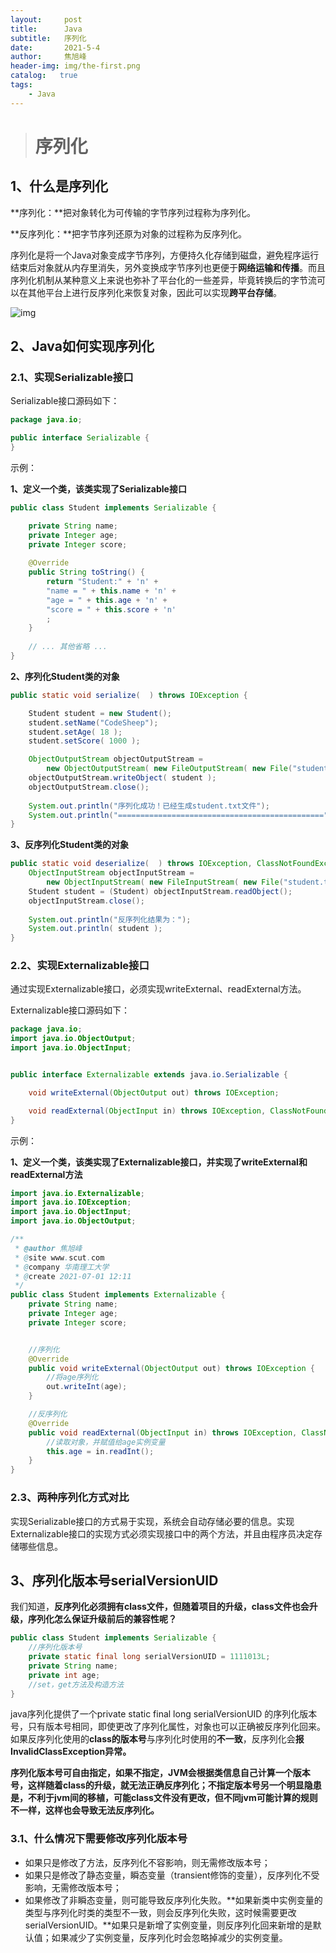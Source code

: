 ```yaml
---
layout:     post
title:      Java
subtitle:   序列化
date:       2021-5-4
author:     焦旭峰
header-img: img/the-first.png
catalog:   true
tags:
    - Java
---
```




> # 序列化

## 1、什么是序列化

**序列化：**把对象转化为可传输的字节序列过程称为序列化。

**反序列化：**把字节序列还原为对象的过程称为反序列化。

序列化是将一个Java对象变成字节序列，方便持久化存储到磁盘，避免程序运行结束后对象就从内存里消失，另外变换成字节序列也更便于**网络运输和传播**。而且序列化机制从某种意义上来说也弥补了平台化的一些差异，毕竟转换后的字节流可以在其他平台上进行反序列化来恢复对象，因此可以实现**跨平台存储**。

![img](https://pic2.zhimg.com/80/v2-356e2e44cb039a216f87fe422a9bd2f5_720w.jpg)

## 2、Java如何实现序列化

### 2.1、实现Serializable接口

Serializable接口源码如下：

```java
package java.io;

public interface Serializable {
}
```

示例：

**1、定义一个类，该类实现了Serializable接口**

```java
public class Student implements Serializable {

    private String name;
    private Integer age;
    private Integer score;
    
    @Override
    public String toString() {
        return "Student:" + 'n' +
        "name = " + this.name + 'n' +
        "age = " + this.age + 'n' +
        "score = " + this.score + 'n'
        ;
    }
    
    // ... 其他省略 ...
}
```

**2、序列化Student类的对象**

```java
public static void serialize(  ) throws IOException {

    Student student = new Student();
    student.setName("CodeSheep");
    student.setAge( 18 );
    student.setScore( 1000 );

    ObjectOutputStream objectOutputStream = 
        new ObjectOutputStream( new FileOutputStream( new File("student.txt") ) );
    objectOutputStream.writeObject( student );
    objectOutputStream.close();
    
    System.out.println("序列化成功！已经生成student.txt文件");
    System.out.println("==============================================");
}
```

**3、反序列化Student类的对象**

```java
public static void deserialize(  ) throws IOException, ClassNotFoundException {
    ObjectInputStream objectInputStream = 
        new ObjectInputStream( new FileInputStream( new File("student.txt") ) );
    Student student = (Student) objectInputStream.readObject();
    objectInputStream.close();
    
    System.out.println("反序列化结果为：");
    System.out.println( student );
}
```

### 2.2、实现Externalizable接口

通过实现Externalizable接口，必须实现writeExternal、readExternal方法。

Externalizable接口源码如下：

```java
package java.io;
import java.io.ObjectOutput;
import java.io.ObjectInput;


public interface Externalizable extends java.io.Serializable {

    void writeExternal(ObjectOutput out) throws IOException;

    void readExternal(ObjectInput in) throws IOException, ClassNotFoundException;
}

```

示例：

**1、定义一个类，该类实现了Externalizable接口，并实现了writeExternal和readExternal方法**

```java
import java.io.Externalizable;
import java.io.IOException;
import java.io.ObjectInput;
import java.io.ObjectOutput;

/**
 * @author 焦旭峰
 * @site www.scut.com
 * @company 华南理工大学
 * @create 2021-07-01 12:11
 */
public class Student implements Externalizable {
    private String name;
    private Integer age;
    private Integer score;


    //序列化
    @Override
    public void writeExternal(ObjectOutput out) throws IOException {
        //将age序列化
        out.writeInt(age);
    }

    //反序列化
    @Override
    public void readExternal(ObjectInput in) throws IOException, ClassNotFoundException {
        //读取对象，并赋值给age实例变量
        this.age = in.readInt();
    }
}

```

### 2.3、两种序列化方式对比

实现Serializable接口的方式易于实现，系统会自动存储必要的信息。实现Externalizable接口的实现方式必须实现接口中的两个方法，并且由程序员决定存储哪些信息。

## 3、序列化版本号serialVersionUID

我们知道，**反序列化必须拥有class文件，但随着项目的升级，class文件也会升级，序列化怎么保证升级前后的兼容性呢？**

```java
public class Student implements Serializable {
    //序列化版本号
    private static final long serialVersionUID = 1111013L;
    private String name;
    private int age;
    //set，get方法及构造方法
}
```

java序列化提供了一个private static final long serialVersionUID 的序列化版本号，只有版本号相同，即使更改了序列化属性，对象也可以正确被反序列化回来。如果反序列化使用的**class的版本号**与序列化时使用的**不一致**，反序列化会**报InvalidClassException异常。**

**序列化版本号可自由指定，如果不指定，JVM会根据类信息自己计算一个版本号，这样随着class的升级，就无法正确反序列化；不指定版本号另一个明显隐患是，不利于jvm间的移植，可能class文件没有更改，但不同jvm可能计算的规则不一样，这样也会导致无法反序列化。**

### 3.1、什么情况下需要修改序列化版本号

- 如果只是修改了方法，反序列化不容影响，则无需修改版本号；
- 如果只是修改了静态变量，瞬态变量（transient修饰的变量），反序列化不受影响，无需修改版本号；
- 如果修改了非瞬态变量，则可能导致反序列化失败。**如果新类中实例变量的类型与序列化时类的类型不一致，则会反序列化失败，这时候需要更改serialVersionUID。**如果只是新增了实例变量，则反序列化回来新增的是默认值；如果减少了实例变量，反序列化时会忽略掉减少的实例变量。

